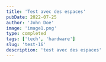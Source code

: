 ```yaml
---
title: 'Test avec des espaces'
pubDate: 2022-07-25
author: 'John Doe'
image: 'image1.png'
type: completed
tags: ['tech', 'hardware']
slug: 'test-16'
description: 'test avec des espaces'
---
```

